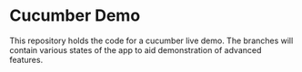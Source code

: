 # Cucumber Demo

This repository holds the code for a cucumber live demo. The branches will contain various states of the app to aid demonstration of advanced features.